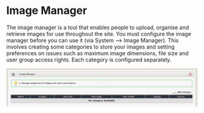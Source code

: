 # Image Manager

The image manager is a tool that enables people to upload, organise and retrieve images for use throughout the site. You must configure the image manager before you can use it \(via System --&gt; Image Manager\). This involves creating some categories to store your images and setting preferences on issues such as maximum image dimensions, file size and user group access rights. Each category is configured separately.

![img\_77.jpg](../../.gitbook/assets/img_77.jpg)

